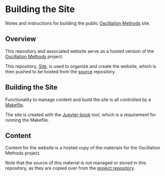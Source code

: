 # Building the Site

Notes and instructions for building the public
[Oscillation Methods](https://oscillationmethods.github.io/)
site.

## Overview

This repository and associated website serve as a hosted version of the
[Oscillation Methods](https://github.com/OscillationMethods/oscillationmethods) project.

This repository,
[Site](https://github.com/OscillationMethods/Site),
is used to organize and create the website, which is then pushed to be hosted from the
[source](https://github.com/OscillationMethods/oscillationmethods.github.io) repository.

## Building the Site

Functionality to manage content and build the site is all controlled by a
[Makefile](https://github.com/OscillationMethods/Site/blob/main/Makefile).

The site is created with the
[Jupyter-book](https://github.com/executablebooks/jupyter-book)
tool, which is a requirement for running the Makefile.

## Content

Content for the website is a hosted copy of the materials for the Oscillation Methods project.

Note that the source of this material is not managed or stored in this repository,
as they are copied over from the
[project repository](https://github.com/OscillationMethods/oscillationmethods).
